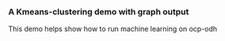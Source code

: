 ### A Kmeans-clustering demo with graph output 

This demo helps show how to run machine learning on ocp-odh 
